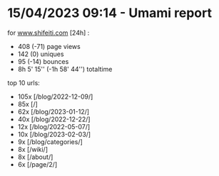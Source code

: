 # 15/04/2023 09:14 - Umami report
for www.shifeiti.com [24h] :

 - 408 (-71) page views
 - 142 (0) uniques
 - 95 (-14) bounces
 - 8h 5' 15'' (-1h 58' 44'') totaltime


top 10 urls:
 - 105x [/blog/2022-12-09/]
 - 85x [/]
 - 62x [/blog/2023-01-12/]
 - 40x [/blog/2022-12-22/]
 - 12x [/blog/2022-05-07/]
 - 10x [/blog/2023-02-03/]
 - 9x [/blog/categories/]
 - 8x [/wiki/]
 - 8x [/about/]
 - 6x [/page/2/]


